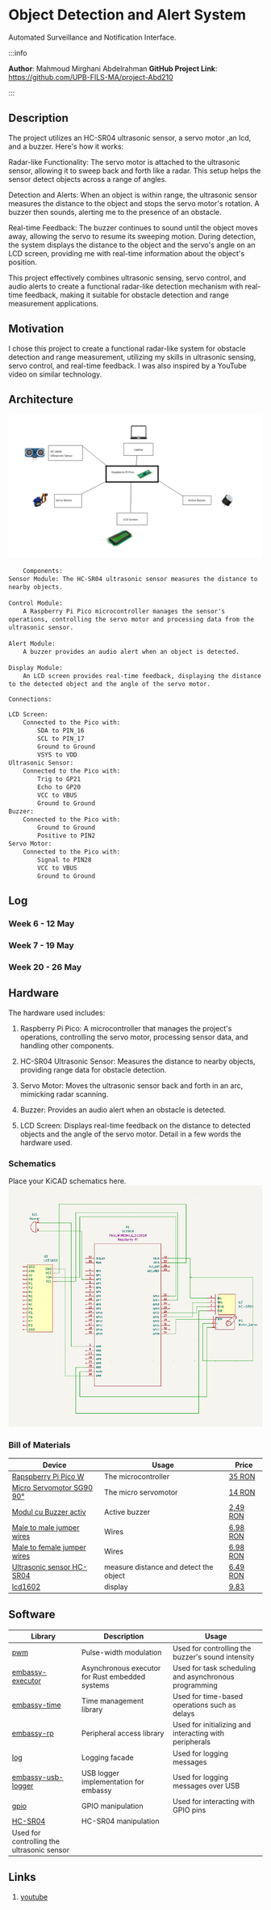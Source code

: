 # Object Detection and Alert System
Automated Surveillance and Notification Interface.

:::info 

**Author**: Mahmoud Mirghani Abdelrahman
**GitHub Project Link**: https://github.com/UPB-FILS-MA/project-Abd210

:::

## Description

The project utilizes an HC-SR04 ultrasonic sensor, a servo motor ,an lcd, and a buzzer. Here's how it works:

Radar-like Functionality: The servo motor is attached to the ultrasonic sensor, allowing it to sweep back and forth like a radar. This setup helps the sensor detect objects across a range of angles.

Detection and Alerts: When an object is within range, the ultrasonic sensor measures the distance to the object and stops the servo motor's rotation. A buzzer then sounds, alerting me to the presence of an obstacle.

Real-time Feedback: The buzzer continues to sound until the object moves away, allowing the servo to resume its sweeping motion. During detection, the system displays the distance to the object and the servo's angle on an LCD screen, providing me with real-time information about the object's position.

This project effectively combines ultrasonic sensing, servo control, and audio alerts to create a functional radar-like detection mechanism with real-time feedback, making it suitable for obstacle detection and range measurement applications.

## Motivation

I chose this project to create a functional radar-like system for obstacle detection and range measurement, utilizing my skills in ultrasonic sensing, servo control, and real-time feedback. I was also inspired by a YouTube video on similar technology.

## Architecture 

![Architecture Scheme](Architecture.png)
```
    Components:
Sensor Module: The HC-SR04 ultrasonic sensor measures the distance to nearby objects.

Control Module: 
    A Raspberry Pi Pico microcontroller manages the sensor's operations, controlling the servo motor and processing data from the ultrasonic sensor.

Alert Module:
    A buzzer provides an audio alert when an object is detected.

Display Module:
    An LCD screen provides real-time feedback, displaying the distance to the detected object and the angle of the servo motor.
```
    Connections:
```
LCD Screen: 
    Connected to the Pico with:
        SDA to PIN_16
        SCL to PIN_17
        Ground to Ground
        VSYS to VDD
Ultrasonic Sensor:
    Connected to the Pico with:
        Trig to GP21
        Echo to GP20
        VCC to VBUS
        Ground to Ground
Buzzer:
    Connected to the Pico with:
        Ground to Ground
        Positive to PIN2
Servo Motor:
    Connected to the Pico with:
        Signal to PIN28
        VCC to VBUS
        Ground to Ground
```
## Log

<!-- write every week your progress here -->

### Week 6 - 12 May

### Week 7 - 19 May

### Week 20 - 26 May

## Hardware
The hardware used includes:

1. Raspberry Pi Pico: A microcontroller that manages the project's operations, controlling the servo motor, processing sensor data, and handling other components.
  
2. HC-SR04 Ultrasonic Sensor: Measures the distance to nearby objects, providing range data for obstacle detection.
  
3. Servo Motor: Moves the ultrasonic sensor back and forth in an arc, mimicking radar scanning.
  
4. Buzzer: Provides an audio alert when an obstacle is detected.
  
5. LCD Screen: Displays real-time feedback on the distance to detected objects and the angle of the servo motor.
Detail in a few words the hardware used.

### Schematics

Place your KiCAD schematics here.
![Kicad schematic](Kicad.png)

### Bill of Materials

| Device | Usage | Price |
|--------|--------|-------|
| [Rapspberry Pi Pico W](https://www.raspberrypi.com/documentation/microcontrollers/raspberry-pi-pico.html) | The microcontroller | [35 RON](https://www.optimusdigital.ro/en/raspberry-pi-boards/12394-raspberry-pi-pico-w.html) |
|[Micro Servomotor SG90 90°](http://www.ee.ic.ac.uk/pcheung/teaching/DE1_EE/stores/sg90_datasheet.pdf)| The micro servomotor | [14 RON](https://www.optimusdigital.ro/ro/motoare-servomotoare/26-micro-servomotor-sg90.html)|
| [Modul cu Buzzer activ](https://components101.com/misc/buzzer-pinout-working-datasheet) | Active buzzer | [2,49 RON](https://www.optimusdigital.ro/ro/audio-buzzere/10-modul-cu-buzzer-activ.html) |
| [Male to male jumper wires](https://media.digikey.com/pdf/Data%20Sheets/Digi-Key%20PDFs/Jumper_Wire_Kits.pdf) | Wires | [6.98 RON](https://www.optimusdigital.ro/ro/fire-fire-mufate/888-set-fire-tata-tata-40p-20-cm.html?search_query=fire+tata+tata&results=80) |
| [Male to female jumper wires](https://media.digikey.com/pdf/Data%20Sheets/Digi-Key%20PDFs/Jumper_Wire_Kits.pdf) | Wires | [6.98 RON](https://www.optimusdigital.ro/ro/fire-fire-mufate/878-set-fire-mama-tata-40p-30-cm.html?search_query=fire+mama+tata&results=37https://www.optimusdigital.ro/ro/fire-fire-mufate/880-fire-colorate-mama-mama-10p-10-cm.html?search_query=fire+mama+mama&results=63) |
| [Ultrasonic sensor HC-SR04](https://pdf1.alldatasheet.com/datasheet-pdf/view/1132204/ETC2/HCSR04.html) | measure distance and detect the object | [6.49 RON](https://www.optimusdigital.ro/ro/senzori-senzori-ultrasonici/9-senzor-ultrasonic-hc-sr04-.html?search_query=ultrasonic+sensor&results=8) |
| [lcd1602](https://www.waveshare.com/datasheet/LCD_en_PDF/LCD1602.pdf) | display | [9.83](https://ardushop.ro/ro/electronica/36-lcd-1602.html?gad_source=1&gclid=CjwKCAjw88yxBhBWEiwA7cm6pdqOViizWqCFbWwp7bppHaDJMWmLusj9m5WZ71mS_5w1ogINvKjYFBoC404QAvD_BwE) |

## Software

| Library | Description | Usage |
|---------|-------------|-------|
|[pwm](https://docs.embassy.dev/embassy-nrf/git/nrf52840/pwm/index.html)|Pulse-width modulation |Used for controlling the buzzer's sound intensity |
|[embassy-executor](https://docs.embassy.dev/embassy-executor/git/std/index.html)|Asynchronous executor for Rust embedded systems| Used for task scheduling and asynchronous programming|
|[embassy-time](https://embassy.dev/book/dev/time_keeping.html)|Time management library  |Used for time-based operations such as delays |
|[embassy-rp](https://docs.embassy.dev/embassy-rp/git/rp2040/index.html)| Peripheral access library |Used for initializing and interacting with peripherals |
|[log](https://docs.embassy.dev/embassy-usb-logger/git/default/index.html)|Logging facade |Used for logging messages |
|[embassy-usb-logger](https://docs.embassy.dev/embassy-usb-logger/git/default/index.html)|USB logger implementation for embassy  |Used for logging messages over USB  |
|[gpio](https://docs.embassy.dev/embassy-stm32/git/stm32c011d6/gpio/index.html)|GPIO manipulation |Used for interacting with GPIO pins |
|[HC-SR04](https://github.com/Benehiko/pico-ultrasonic-rs.git) |HC-SR04 manipulation| 
Used for controlling the ultrasonic sensor|
## Links

1. [youtube](https://youtube.com/shorts/o7DMHJKhpws?si=-lUkMuV3EGYiiGDN)

